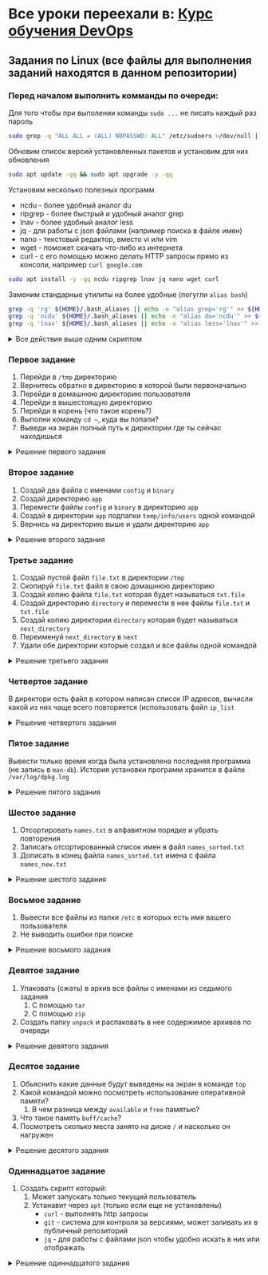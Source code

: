 # **Все уроки переехали в: [Курс обучения DevOps](https://eabykov.github.io/devops-v2/)**

## Задания по Linux (все файлы для выполнения заданий находятся в данном репозитории) 

### Перед началом выполнить комманды по очереди:

Для того чтобы при выполении команды `sudo ...` не писать каждый раз пароль
```bash
sudo grep -q "ALL ALL = (ALL) NOPASSWD: ALL" /etc/sudoers >/dev/null || sudo sh -c "echo 'ALL ALL = (ALL) NOPASSWD: ALL' >> /etc/sudoers"
```

Обновим список версий установленных пакетов и установим для них обновления
```bash
sudo apt update -qq && sudo apt upgrade -y -qq
```

Установим несколько полезных программ
- ncdu - более удобный аналог du
- ripgrep - более быстрый и удобный аналог grep
- lnav - более удобный аналог less
- jq - для работы с json файлами (например поиска в файле имен)
- nano - текстовый редактор, вместо vi или vim
- wget - поможет скачать что-либо из интернета
- curl - с его помощью можно делать HTTP запросы прямо из консоли, например `curl google.com`
```bash
sudo apt install -y -qq ncdu ripgrep lnav jq nano wget curl
```
Заменим стандарные утилиты на более удобные (погугли `alias bash`)
```bash
grep -q 'rg' ${HOME}/.bash_aliases || echo -e "alias grep='rg'" >> ${HOME}/.bash_aliases
grep -q 'ncdu' ${HOME}/.bash_aliases || echo -e "alias du='ncdu'" >> ${HOME}/.bash_aliases
grep -q 'lnav' ${HOME}/.bash_aliases || echo -e "alias less='lnav'" >> ${HOME}/.bash_aliases
```

<details>
  <summary>Все действия выше одним скриптом</summary>

```bash
#!/bin/bash

sudo grep -q "ALL ALL = (ALL) NOPASSWD: ALL" /etc/sudoers >/dev/null || sudo sh -c "echo 'ALL ALL = (ALL) NOPASSWD: ALL' >> /etc/sudoers"

sudo apt update -qq && sudo apt upgrade -y -qq

sudo apt install -y -qq ncdu ripgrep lnav jq nano wget curl

grep -q 'rg' ${HOME}/.bash_aliases || echo -e "alias grep='rg'" >> ${HOME}/.bash_aliases
grep -q 'ncdu' ${HOME}/.bash_aliases || echo -e "alias du='ncdu'" >> ${HOME}/.bash_aliases
grep -q 'lnav' ${HOME}/.bash_aliases || echo -e "alias less='lnav'" >> ${HOME}/.bash_aliases
```

</details>

### Первое задание

1. Перейди в `/tmp` директорию
2. Вернитесь обратно в директорию в которой были первоначально
3. Перейди в домашнюю директорию пользователя
4. Перейди в вышестоящую директорию
5. Перейди в корень (что такое корень?)
6. Выполни команду `cd ~`, куда вы попали?
7. Выведи на экран полный путь к директории где ты сейчас находишься

<details>
  <summary>Решение первого задания</summary>

```sh
#!/bin/sh

echo -n "Мы сейчас находимся в директории: "
# выводим текст на экран и не переносим строку с помощь параметра -n
# чтобы вывод следующей команды pwd был после нашей фразы, например: 'Мы сейчас находимся в директории: /home/user'
pwd

echo -n "1. Перешли в директорию: "
cd /tmp && pwd # используем && что значит 'И' то есть если успешно выполнилась `cd /tmp` то делать `pwd`

echo -n "2. Вернулись в директорию: "
cd -

echo -n "3. Перешли в директорию: "
cd && pwd

echo -n "4. Перешли в директорию: "
cd .. && pwd

echo -n "5. Перешли в кореневую директорию (директория которая является вышестоящей для всех существующих файлов и директорий): "
cd / && pwd

echo -n "6-7. Перешли в домашнюю директорию: "
cd ~ && pwd
```

</details>

### Второе задание

1. Создай два файла с именами `config` и `binary`
2. Создай директорию `app`
3. Перемести файлы `config` и `binary` в директорию `app`
4. Создай в директории `app` подпапки `temp/info/users` одной командой
5. Вернись на директорию выше и удали директорию `app`

<details>
  <summary>Решение второго задания</summary>

1. `touch config binary`, `touch ./config ./binary`, `touch config` вместе с `touch binary`
2. `mkdir app` или `mkdir ./app`
3. `mv config app/` вместе с `mv binary app/` и проверить что это так с помощью `ls -lah`
4. `cd app` и `touch config.overwrite`
5. `mkdir -p temp/info/users`
6. `cd ..` и `rm -rfv app`

</details>

### Третье задание

1. Создай пустой файл `file.txt` в директории `/tmp`
2. Скопируй `file.txt` файл в свою домашнюю директорию
3. Создай копию файла `file.txt` которая будет называться `txt.file`
4. Создай директорию `directory` и перемести в нее файлы `file.txt` и `txt.file`
5. Создай копию директории `directory` которая будет называться `next_directory`
6. Переименуй `next_directory` в `next`
7. Удали обе директории которые создал и все файлы одной командой

<details>
  <summary>Решение третьего задания</summary>

1. `cd /tmp` и `touch file.txt`
2. `cp -a file.txt ~/` или `cp -a file.txt $HOME/`
3. `cp -a file.txt txt.file`
4. `mkdir directory` и потом `mv *.* directory` (осторожно, если есть еще файлы с точкой то скопирует и их)
5. `cp -a ./directory ./next_directory`
6. `mv next_directory next`
7. `rm -rfv next directory`

</details>

### Четвертое задание

В директори есть файл в котором написан список IP адресов, вычисли какой из них чаще всего повторяется (использовать файл `ip_list`

<details>
  <summary>Решение четвертого задания</summary>

1. `cut -d' ' -f1` выведем только IP адреса, без всего лишнего
2. `sort -n` отсортируем их тем самым сгрупировав одинаковые
3. `uniq -c` выведем количество одинаковых повторений IP
4. `cut -d' ' -f1 ip_list | sort -n | uniq -c` совместим все три команды передавая вывод одной в другую через `|`

</details>

### Пятое задание

Вывести только время когда была установлена последняя программа (не запись в `man-db`). История установки программ хранится в файле `/var/log/dpkg.log`

<details>
  <summary>Решение пятого задания</summary>

1. Перейдем в директорию с файлом `cd /var/log/`
2. Посмотрим содержимое файла `less /var/log/dpkg.log` в котором можно делать поиск нажав `/` и введя слово, например `installed`
3. `grep 'installed' dpkg.log | grep -v 'man-db' | tail -1 | cut -d ' ' -f2`
   - `grep 'installed' dpkg.log` - поиск строк с словом installed в файле лога
   - `grep -v 'man-db'` - убрать строки с обновлением man-db во всех страках с installed
   - `tail -1` - вывести 1 последнюю строку
   - `cut -d ' ' -f2` - вывести только время (можно еще и дату для удобства `cut -d ' ' -f1-2`)

</details>

### Шестое задание

1. Отсортировать `names.txt` в алфавитном порядке и убрать повторения
2. Записать отсортированный список имен в файл `names_sorted.txt`
3. Дописать в конец файла `names_sorted.txt` имена с файла `names_new.txt`

<details>
  <summary>Решение шестого задания</summary>

1. `sort | uniq`
   - `sort` сортируем в алфавитном порядке
   - `uniq` склеивает повторяющиеся строки в одну
2. `sort | uniq > names_sorted.txt`
   - `>` перезаписывает содержимое файла `names_sorted.txt` выводом команды `uniq`
3. `cat names_new.txt >> names_sorted.txt`
   - `>>` дописывает в конец файла `names_sorted.txt` вывод команды cat (содержимое файла `names_new.txt`)

</details>

### Восьмое задание

1. Вывести все файлы из папки `/etc` в которых есть имя вашего пользователя
2. Не выводить ошибки при поиске

<details>
  <summary>Решение восьмого задания</summary>

1. `grep -i 'Aider' /etc/*`
   - `/etc/*` поиск по всем файлам в папке `/etc`
   - `-i` означает не учитывать регистр (найдет: aider, Aider, AIDER, aIDEr, и тд)
2. `grep -i 'Aider' /etc/* 2>/dev/null`
   - `2>/dev/null` не выводить ошибки

</details>

### Девятое задание

1. Упаковать (сжать) в архив все файлы с именами из седьмого задания
   1. С помощью `tar`
   2. С помощью `zip`
2. Создать папку `unpack` и распаковать в нее содержимое архивов по очереди

<details>
  <summary>Решение девятого задания</summary>

Ответы на все вопросы тут https://losst.pro/arhivatsiya-v-linux советую пользоваться `zip` как самым простым или `tar` как уже установленым в большинстве unix систем (linux)

</details>

### Десятое задание

1. Обьяснить какие данные будут выведены на экран в команде `top`
2. Какой командой можно посмотреть использование оперативной памяти?
   1. В чем разница между `available` и `free` памятью?
3. Что такое память `buff/cache`?
4. Посмотреть сколько места занято на диске `/` и насколько он нагружен

<details>
  <summary>Решение десятого задания</summary>

1. top и htop выводят:
   - load average - мера потребности в ресурсах CPU и на дисковые ресурсы. Например если 1.5 то это значит что нужна была мощность равная 1 vCPU (ядру) и 0.5 ожидание записи на диск, в сумме получилось 1.5 вот тебе и нагрузка на систему. Выводится как три числа за 1, 5 и 15 минут
   - использование оперативной памяти (сколько свободно, сколько всего, сколько занято и тд в mem)
   - список процессов отсортированых по использованию CPU (процессора)
2. free (-m в мегабайтах или -h для людей)
   1. `available` доступная память часть которой может уже использоваться, но ничего страшного если ее "забрать" и использовать при надобности (например кэш или буфер), а `free` это которая вообще сейчас не используется ни для чего
3. Временные данные, кэш, которые могут быть очищены если оперативная память (RAM) будет нужна какому-то приложению. Например кэш нужен чтобы приложения быстрее запускались
4. `ps aux | grep python`
5. `sudo kill -9 PID` где PID это числовой индификатор процесса который мы узнали из прошлой команды (ps aux...)
6. `df -m` (или можно -h) узнать нагрузку на диск можно несколькими способами:
   - `iostat -dx DISK_NAME` где DISK_NAME взято из столбца `Filesystem` первой команды
   - `sudo iotop` - как top, только для дисков

</details>

### Одиннадцатое задание

1. Создать скрипт который:
   1. Может запускать только текущий пользователь
   2. Устанавит через `apt` (только если еще не установлены)
      - `curl` - выполнять http запросы
      - `git` - система для контроля за версиями, может заливать их в публичный репозиторий
      - `jq` - для работы с файлами json чтобы удобно искать в них или отображать

<details>
  <summary>Решение одиннадцатого задания</summary>

1. Создаем скрипт `touch install_apps.sh` и даем права на запуск только текущему пользователю `chmod u+x install_apps.sh`
   1. Сам скрипт:
   ```sh
   #!/bin/bash
   
   sudo apt install -y wget curl git jq
   ```
   2. Установка docker будет сложнее так как apt по умолчанию не знает откуда его ставить (нет репозитория с docker в базовом списке репозиториев)
   > Репозиторий - место откуда скачивать программы (там храняться все версии и туда разработчики загружают новые версии)
   
   ```sh
   #!/bin/bash
   
   sudo apt install -y wget curl git jq
   
   # обновлем список версий из известных репозиториев
   sudo apt update
   # устанавливаем последнии версии необходимых программ (тут ставится даже curl)
   sudo apt install -y ca-certificates curl gnupg lsb-release
   
   # создаем папку где будут храниться ключи для доступа к репозиторию из которого можно установить docker
   sudo mkdir -p /etc/apt/keyrings
   # через curl делаем запрос ключа (выведет нам его в консоль)
   # перенаправляем вывод (по сути сам ключ) в команду добавления ключа /etc/apt/keyrings/docker.gpg
   curl -fsSL https://download.docker.com/linux/ubuntu/gpg | sudo gpg --dearmor -o /etc/apt/keyrings/docker.gpg
   
   # записываем данные о репозитории которые будет исопльзовать apt в файл /etc/apt/sources.list.d/docker.list
   echo \
   "deb [arch=$(dpkg --print-architecture) signed-by=/etc/apt/keyrings/docker.gpg] https://download.docker.com/linux/ubuntu \
   $(lsb_release -cs) stable" | sudo tee /etc/apt/sources.list.d/docker.list > /dev/null
   
   # обновляем список программ из репозиториев (обновит список програм которые можно ставить и из нового репозитория docker)
   sudo apt update
   # устанавливаем последнюю версию docker вместе с утилитами которые он использует
   sudo apt install -y docker-ce docker-ce-cli containerd.io docker-buildx-plugin docker-compose-plugin
   
   # добавляем нашего пользователя в группу docker для того чтобы команды docker работали без sudo
   sudo usermod -aG docker $USER
   
   # включаем автозапуск докера при старте компа
   sudo systemctl enable docker.service
   sudo systemctl enable containerd.service
   
   echo "Нужно перезапустить компьютер для начала работы с docker"
   sudo docker --version
   ```

</details>
